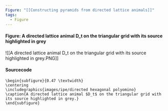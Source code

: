 ```yaml
---
Figure: "[[Constructing pyramids from directed lattice animals]]"
tags:
  - Figure
---
```

#### Figure: A directed lattice animal D_t on the triangular grid with its source highlighted in grey

![[A directed lattice animal D_t on the triangular grid with its source highlighted in grey.PNG]]

#### Sourcecode

```
\begin{subfigure}{0.47 \textwidth}
\centering
\includegraphics{images/ipe/directed hexagonal polyomino}
\caption{A directed lattice animal $D_t$ on the triangular grid with its source highlighted in grey.}
\end{subfigure}
```